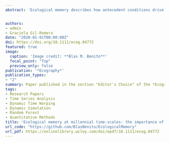 ```yaml
---
abstract: 'Ecological memory describes how antecedent conditions drive the dynamics of an ecological system. Palaeoecological records are paramount to understand ecological memory at millennial time‐scales, but the concept is widely neglected in the literature, and a formal approach is lacking. Here, we fill such a gap by introducing a quantitative framework for ecological memory in palaeoecology, and assessing how data constraints and taxa traits shape ecological memory patterns. We simulate the population dynamics and pollen abundance of 16 virtual taxa with different life and niche traits as a response to an environmental driver. The data is processed to mimic a realistic sediment deposition and sampled at increasing depth intervals. We quantify ecological memory with Random Forests, and assess how data properties and taxa traits shape ecological memory. We find that life‐span and niche features modulate the relative importance of the antecedent values of the driver and the pollen abundance over periods of 240 yr and longer. Additionally, we find that accumulation rate and decreasing pollen‐sampling resolution inflate the importance of antecedent pollen abundance. Our results suggest that: 1) ecological memory patterns are sensitive to varying accumulation rates. A better understanding on the numerical basis of this effect may enable the assimilation of ecological memory concepts and methods in palaeoecology; 2) incorporating niche theory and models is essential to better understand the nature of ecological memory patterns at millennial time‐scales. 3) Long‐lived generalist taxa are highly decoupled from the environmental signal. This finding has implications on how we interpret the abundance‐environment relationship of real taxa with similar traits, and how we use such knowledge to forecast their distribution or reconstruct past climate.'


authors:
- admin
- Graciela Gil-Romera
date: "2020-01-01T00:00:00Z"
doi: https://doi.org/10.1111/ecog.04772
featured: true
image:
  caption: 'Image credit: **Blas M. Benito**'
  focal_point: "Top"
  preview_only: false
publication: '*Ecography*'
publication_types:
- "2"
summary: Paper published in the section "Editor's Choice" of the *Ecography* journal. It received [an award](https://www.dropbox.com/s/oacsy1xqx4omv1b/2019_BMB_Ecography_b_top_downloaded.png?dl=1) for the number of downloads during the 12 months after its publication.
tags:
- Research Papers
- Time Series Analysis
- Dynamic Time Warping
- Dynamic Simulation
- Random Forest
- Quantitative Methods
title: 'Ecological memory at millennial time‐scales: the importance of data constraints, species longevity and niche features'
url_code: "https://github.com/BlasBenito/EcologicalMemory"
url_pdf: https://onlinelibrary.wiley.com/doi/epdf/10.1111/ecog.04772
---
```


